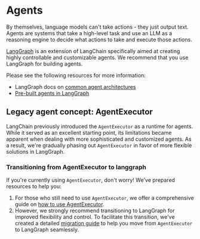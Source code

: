 # Agents

By themselves, language models can't take actions - they just output text. Agents are systems that take a high-level task and use an LLM as a reasoning engine to decide what actions to take and execute those actions.

[LangGraph](/docs/concepts/architecture/#langgraph) is an extension of LangChain specifically aimed at creating highly controllable and customizable agents. We recommend that you use LangGraph for building agents.

Please see the following resources for more information:

* LangGraph docs on [common agent architectures](https://langchain-ai.github.io/langgraph/concepts/agentic_concepts/)
* [Pre-built agents in LangGraph](https://langchain-ai.github.io/langgraph/reference/prebuilt/#langgraph.prebuilt.chat_agent_executor.create_react_agent)

## Legacy agent concept: AgentExecutor[​](#legacy-agent-concept-agentexecutor "Direct link to Legacy agent concept: AgentExecutor")

LangChain previously introduced the `AgentExecutor` as a runtime for agents.
While it served as an excellent starting point, its limitations became apparent when dealing with more sophisticated and customized agents.
As a result, we're gradually phasing out `AgentExecutor` in favor of more flexible solutions in LangGraph.

### Transitioning from AgentExecutor to langgraph[​](#transitioning-from-agentexecutor-to-langgraph "Direct link to Transitioning from AgentExecutor to langgraph")

If you're currently using `AgentExecutor`, don't worry! We've prepared resources to help you:

1. For those who still need to use `AgentExecutor`, we offer a comprehensive guide on [how to use AgentExecutor](/docs/how_to/agent_executor/).
2. However, we strongly recommend transitioning to LangGraph for improved flexibility and control. To facilitate this transition, we've created a detailed [migration guide](/docs/how_to/migrate_agent/) to help you move from `AgentExecutor` to LangGraph seamlessly.